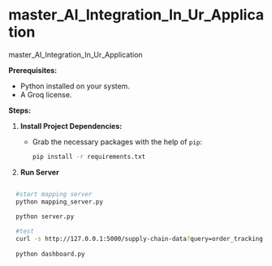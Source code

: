 # master_AI_Integration_In_Ur_Application
master_AI_Integration_In_Ur_Application


**Prerequisites:**

* Python installed on your system.
* A Groq license.

**Steps:**

1. **Install Project Dependencies:**

   - Grab the necessary packages with the help of `pip`:
   
     ```bash
     pip install -r requirements.txt
     ```
     
2. **Run Server**

  ```bash

    #start mapping server
    python mapping_server.py

    python server.py
    
    #test
    curl -s http://127.0.0.1:5000/supply-chain-data?query=order_tracking
    
    python dashboard.py
    
  ```



   


